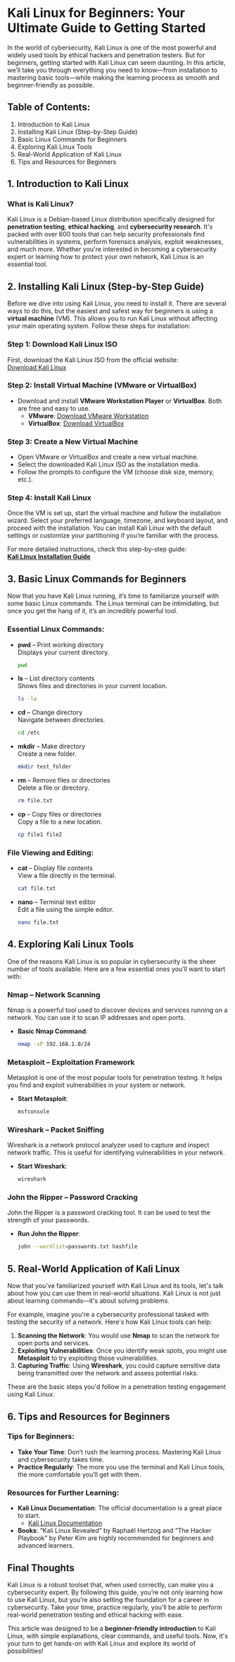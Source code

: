 
# Kali Linux for Beginners: Your Ultimate Guide to Getting Started

In the world of cybersecurity, Kali Linux is one of the most powerful and widely used tools by ethical hackers and penetration testers. But for beginners, getting started with Kali Linux can seem daunting. In this article, we’ll take you through everything you need to know—from installation to mastering basic tools—while making the learning process as smooth and beginner-friendly as possible.

## Table of Contents:
1. Introduction to Kali Linux
2. Installing Kali Linux (Step-by-Step Guide)
3. Basic Linux Commands for Beginners
4. Exploring Kali Linux Tools
5. Real-World Application of Kali Linux
6. Tips and Resources for Beginners

## 1. Introduction to Kali Linux

### What is Kali Linux?
Kali Linux is a Debian-based Linux distribution specifically designed for **penetration testing**, **ethical hacking**, and **cybersecurity research**. It's packed with over 600 tools that can help security professionals find vulnerabilities in systems, perform forensics analysis, exploit weaknesses, and much more. Whether you're interested in becoming a cybersecurity expert or learning how to protect your own network, Kali Linux is an essential tool.

## 2. Installing Kali Linux (Step-by-Step Guide)

Before we dive into using Kali Linux, you need to install it. There are several ways to do this, but the easiest and safest way for beginners is using a **virtual machine** (VM). This allows you to run Kali Linux without affecting your main operating system. Follow these steps for installation:

### Step 1: Download Kali Linux ISO
First, download the Kali Linux ISO from the official website:  
[Download Kali Linux](https://www.kali.org/get-kali/)

### Step 2: Install Virtual Machine (VMware or VirtualBox)
- Download and install **VMware Workstation Player** or **VirtualBox**. Both are free and easy to use.
  - **VMware**: [Download VMware Workstation](https://www.vmware.com/products/workstation-player.html)
  - **VirtualBox**: [Download VirtualBox](https://www.virtualbox.org/)

### Step 3: Create a New Virtual Machine
- Open VMware or VirtualBox and create a new virtual machine.
- Select the downloaded Kali Linux ISO as the installation media.
- Follow the prompts to configure the VM (choose disk size, memory, etc.).

### Step 4: Install Kali Linux
Once the VM is set up, start the virtual machine and follow the installation wizard. Select your preferred language, timezone, and keyboard layout, and proceed with the installation. You can install Kali Linux with the default settings or customize your partitioning if you’re familiar with the process.

For more detailed instructions, check this step-by-step guide:  
[**Kali Linux Installation Guide**](https://www.kali.org/docs/)

## 3. Basic Linux Commands for Beginners

Now that you have Kali Linux running, it’s time to familiarize yourself with some basic Linux commands. The Linux terminal can be intimidating, but once you get the hang of it, it’s an incredibly powerful tool.

### Essential Linux Commands:

- **pwd** – Print working directory  
  Displays your current directory.
  ```bash
  pwd
  ```

- **ls** – List directory contents  
  Shows files and directories in your current location.
  ```bash
  ls -la
  ```

- **cd** – Change directory  
  Navigate between directories.
  ```bash
  cd /etc
  ```

- **mkdir** – Make directory  
  Create a new folder.
  ```bash
  mkdir test_folder
  ```

- **rm** – Remove files or directories  
  Delete a file or directory.
  ```bash
  rm file.txt
  ```

- **cp** – Copy files or directories  
  Copy a file to a new location.
  ```bash
  cp file1 file2
  ```

### File Viewing and Editing:

- **cat** – Display file contents  
  View a file directly in the terminal.
  ```bash
  cat file.txt
  ```

- **nano** – Terminal text editor  
  Edit a file using the simple editor.
  ```bash
  nano file.txt
  ```

## 4. Exploring Kali Linux Tools

One of the reasons Kali Linux is so popular in cybersecurity is the sheer number of tools available. Here are a few essential ones you’ll want to start with:

### Nmap – Network Scanning
Nmap is a powerful tool used to discover devices and services running on a network. You can use it to scan IP addresses and open ports.

- **Basic Nmap Command**:  
  ```bash
  nmap -sP 192.168.1.0/24
  ```

### Metasploit – Exploitation Framework
Metasploit is one of the most popular tools for penetration testing. It helps you find and exploit vulnerabilities in your system or network.

- **Start Metasploit**:  
  ```bash
  msfconsole
  ```

### Wireshark – Packet Sniffing
Wireshark is a network protocol analyzer used to capture and inspect network traffic. This is useful for identifying vulnerabilities in your network.

- **Start Wireshark**:  
  ```bash
  wireshark
  ```

### John the Ripper – Password Cracking
John the Ripper is a password cracking tool. It can be used to test the strength of your passwords.

- **Run John the Ripper**:  
  ```bash
  john --wordlist=passwords.txt hashfile
  ```

## 5. Real-World Application of Kali Linux

Now that you've familiarized yourself with Kali Linux and its tools, let's talk about how you can use them in real-world situations. Kali Linux is not just about learning commands—it's about solving problems.

For example, imagine you're a cybersecurity professional tasked with testing the security of a network. Here's how Kali Linux tools can help:

1. **Scanning the Network**: You would use **Nmap** to scan the network for open ports and services.
2. **Exploiting Vulnerabilities**: Once you identify weak spots, you might use **Metasploit** to try exploiting those vulnerabilities.
3. **Capturing Traffic**: Using **Wireshark**, you could capture sensitive data being transmitted over the network and assess potential risks.

These are the basic steps you'd follow in a penetration testing engagement using Kali Linux.

## 6. Tips and Resources for Beginners

### Tips for Beginners:
- **Take Your Time**: Don’t rush the learning process. Mastering Kali Linux and cybersecurity takes time.
- **Practice Regularly**: The more you use the terminal and Kali Linux tools, the more comfortable you’ll get with them.


### Resources for Further Learning:
- **Kali Linux Documentation**: The official documentation is a great place to start.
  - [Kali Linux Documentation](https://www.kali.org/docs/)
- **Books**: “Kali Linux Revealed” by Raphaël Hertzog and “The Hacker Playbook” by Peter Kim are highly recommended for beginners and advanced learners.

## Final Thoughts

Kali Linux is a robust toolset that, when used correctly, can make you a cybersecurity expert. By following this guide, you’re not only learning how to use Kali Linux, but you’re also setting the foundation for a career in cybersecurity. Take your time, practice regularly, you’ll be able to perform real-world penetration testing and ethical hacking with ease.

This article was designed to be a **beginner-friendly introduction** to Kali Linux, with simple explanations, clear commands, and useful tools. Now, it's your turn to get hands-on with Kali Linux and explore its world of possibilities!

